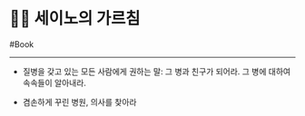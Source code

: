 # 🙅‍♂️ 세이노의 가르침

#Book



---



* 질병을 갖고 있는 모든 사람에게 권하는 말: 그 병과 친구가 되어라. 그 병에 대하여 속속들이 알아내라. 

* 겸손하게 꾸린 병원, 의사를 찾아라
